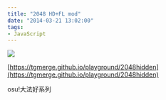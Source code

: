 ```yaml
---
title: "2048 HD+FL mod"
date: "2014-03-21 13:02:00"
tags:
- JavaScript
---
```

![](/assets/0067-01.png)

[https://tgmerge.github.io/playground/2048hidden](https://tgmerge.github.io/playground/2048hidden)

osu!大法好系列
